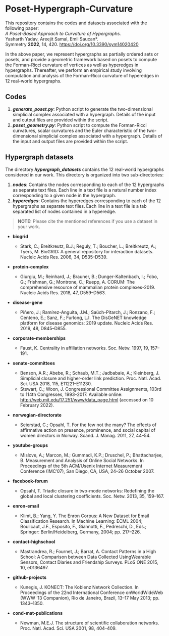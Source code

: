 # Poset-Hypergraph-Curvature
 
This repository contains the codes and datasets associated with the following paper:<br>
<i>A Poset-Based Approach to Curvature of Hypergraphs.</i><br>
Yasharth Yadav, Areejit Samal, Emil Saucan*.<br>
Symmetry **2022**, 14, 420. https://doi.org/10.3390/sym14020420<br>

In the above paper, we represent hypergraphs as partially ordered sets or posets, and provide a geometric framework based on posets to compute the Forman–Ricci curvature of vertices as well as hyperedges in hypergraphs. Thereafter, we perform an empirical study involving computation and analysis of the Forman–Ricci curvature of hyperedges in 12 real-world hypergraphs.

## Codes

1. **_generate_poset.py_**: Python script to generate the two-dimensional simplicial complex associated with a hypergraph. Details of the input and output files are provided within the script. 
2. **_poset_geometry.py_**: Python script to compute the Forman-Ricci curvatures, scalar curvatures and the Euler characteristic of the two-dimensional simplicial complex associated with a hypergraph. Details of the input and output files are provided within the script. 

## Hypergraph datasets

The directory **_hypergraph_datasets_** contains the 12 real-world hypergraphs considered in our work. This directory is organized into two sub-directories:
1. **_nodes_**: Contains the nodes corresponding to each of the 12 hypergraphs as separate text files. Each line in a text file is a natural number index corresponding to a given node in the hypergraph.
2. **_hyperedges_**: Contains the hyperedges corresponding to each of the 12 hypergraphs as separate text files. Each line in a text file is a tab separated list of nodes contained in a hyperedge.

> **NOTE:** Please cite the mentioned references if you use a dataset in your work.

- **biogrid**
  - Stark, C.; Breitkreutz, B.J.; Reguly, T.; Boucher, L.; Breitkreutz, A.; Tyers, M. BioGRID: A general repository for interaction datasets.
Nucleic Acids Res. 2006, 34, D535–D539.

- **protein-complex**
  - Giurgiu, M.; Reinhard, J.; Brauner, B.; Dunger-Kaltenbach, I.; Fobo, G.; Frishman, G.; Montrone, C.; Ruepp, A. CORUM: The comprehensive resource of mammalian protein complexes-2019. Nucleic Acids Res. 2018, 47, D559–D563.

- **disease-gene**
  - Pi&#241;ero, J.; Ram&#237;rez-Anguita, J.M.; Saüch-Pitarch, J.; Ronzano, F.; Centeno, E.; Sanz, F.; Furlong, L.I. The DisGeNET knowledge platform for disease genomics: 2019 update. Nucleic Acids Res. 2019, 48, D845–D855.

- **corporate-memberships**
  - Faust, K. Centrality in affiliation networks. Soc. Netw. 1997, 19, 157–191.
 
- **senate-committees** 
  - Benson, A.R.; Abebe, R.; Schaub, M.T.; Jadbabaie, A.; Kleinberg, J. Simplicial closure and higher-order link prediction. Proc. Natl. Acad. Sci. USA 2018, 115, E11221–E11230.
  - Stewart, C.; Woon, J. Congressional Committee Assignments, 103rd to 114th Congresses, 1993–2017. Available online: http://web.mit.edu/17.251/www/data_page.html (accessed on 10 February 2022).

- **norwegian-directorate**
  - Seierstad, C.; Opsahl, T. For the few not the many? The effects of affirmative action on presence, prominence, and social capital of women directors in Norway. Scand. J. Manag. 2011, 27, 44–54.
  
- **youtube-groups**
  - Mislove, A.; Marcon, M.; Gummadi, K.P.; Druschel, P.; Bhattacharjee, B. Measurement and Analysis of Online Social Networks. In Proceedings of the 5th ACM/Usenix Internet Measurement Conference (IMC’07), San Diego, CA, USA, 24–26 October 2007.

- **facebook-forum**
  - Opsahl, T. Triadic closure in two-mode networks: Redefining the global and local clustering coefficients. Soc. Netw. 2013, 35, 159–167.

- **enron-email**
  - Klimt, B.; Yang, Y. The Enron Corpus: A New Dataset for Email Classification Research. In Machine Learning: ECML 2004; Boulicaut, J.F., Esposito, F., Giannotti, F., Pedreschi, D., Eds.; Springer: Berlin/Heidelberg, Germany, 2004; pp. 217–226.

- **contact-highschool**
  - Mastrandrea, R.; Fournet, J.; Barrat, A. Contact Patterns in a High School: A Comparison between Data Collected UsingWearable Sensors, Contact Diaries and Friendship Surveys. PLoS ONE 2015, 10, e0136497.

- **github-projects**
  - Kunegis, J. KONECT: The Koblenz Network Collection. In Proceedings of the 22nd International Conference onWorldWideWeb (WWW ’13 Companion), Rio de Janeiro, Brazil, 13–17 May 2013; pp. 1343–1350.

- **cond-mat-publications**
  - Newman, M.E.J. The structure of scientific collaboration networks. Proc. Natl. Acad. Sci. USA 2001, 98, 404–409.

